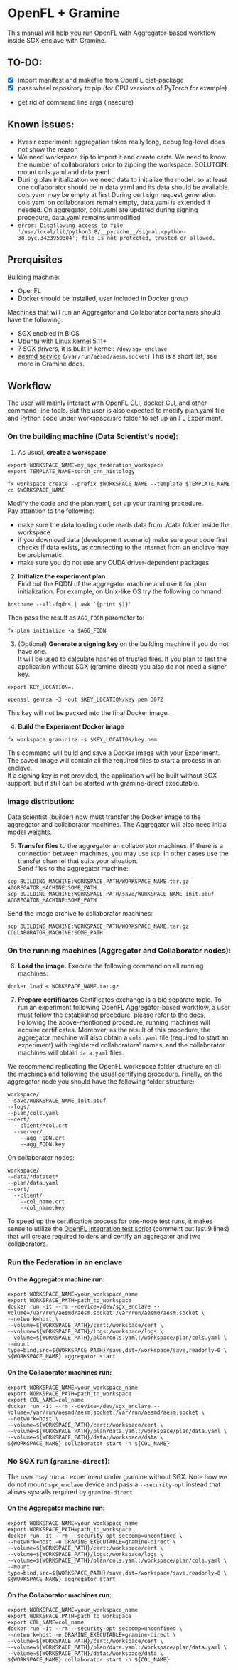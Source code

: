 # OpenFL + Gramine
This manual will help you run OpenFL with Aggregator-based workflow inside SGX enclave with Gramine.
## TO-DO:
- [X] import manifest and makefile from OpenFL dist-package 
- [X] pass wheel repository to pip (for CPU versions of PyTorch for example)
- get rid of command line args (insecure)
## Known issues:
- Kvasir experiment: aggregation takes really long, debug log-level does not show the reason
- We need workspace zip to import it and create certs. We need to know the number of collaborators prior to zipping the workspace. SOLUTOIN: mount cols.yaml and data.yaml
- During plan initialization we need data to initialize the model. so at least one collaborator should be in data.yaml and its data should be available. cols.yaml may be empty at first
During cert sign request generation cols.yaml on collaborators remain empty, data.yaml is extended if needed. On aggregator, cols.yaml are updated during signing procedure, data.yaml remains unmodified
- `error: Disallowing access to file '/usr/local/lib/python3.8/__pycache__/signal.cpython-38.pyc.3423950304'; file is not protected, trusted or allowed.`
## Prerquisites
Building machine:
- OpenFL
- Docker should be installed, user included in Docker group

Machines that will run an Aggregator and Collaborator containers should have the following:
- SGX enebled in BIOS
- Ubuntu with Linux kernel 5.11+
- ? SGX drivers, it is built in kernel: `/dev/sgx_enclave`
- [aesmd service](https://github.com/intel/linux-sgx) (`/var/run/aesmd/aesm.socket`)
This is a short list, see more in Gramine docs.

## Workflow
The user will mainly interact with OpenFL CLI, docker CLI, and other command-line tools. But the user is also expected to modify plan.yaml file and Python code under workspace/src folder to set up an FL Experiment.
### On the building machine (Data Scientist's node):
1. As usual, **create a workspace**: 
```
export WORKSPACE_NAME=my_sgx_federation_workspace
export TEMPLATE_NAME=torch_cnn_histology

fx workspace create --prefix $WORKSPACE_NAME --template $TEMPLATE_NAME
cd $WORKSPACE_NAME
```
Modify the code and the plan.yaml, set up your training procedure. </br>
Pay attention to the following: 
- make sure the data loading code reads data from ./data folder inside the workspace
- if you download data (development scenario) make sure your code first checks if data exists, as connecting to the internet from an enclave may be problematic.
- make sure you do not use any CUDA driver-dependent packages

2. **Initialize the experiment plan** </br> 
Find out the FQDN of the aggregator machine and use it for plan initialization.
For example, on Unix-like OS try the following command:
```
hostname --all-fqdns | awk '{print $1}'
```
Then pass the result as `AGG_FQDN` parameter to:
```
fx plan initialize -a $AGG_FQDN
```

3. (Optional) **Generate a signing key** on the building machine if you do not have one.</br>
It will be used to calculate hashes of trusted files. If you plan to test the application without SGX (gramine-direct) you also do not need a signer key.
```
export KEY_LOCATION=.

openssl genrsa -3 -out $KEY_LOCATION/key.pem 3072
```
This key will not be packed into the final Docker image.

4. **Build the Experiment Docker image**

```
fx workspace graminize -s $KEY_LOCATION/key.pem
```
This command will build and save a Docker image with your Experiment. The saved image will contain all the required files to start a process in an enclave.</br>
If a signing key is not provided, the application will be built without SGX support, but it still can be started with gramine-direct executable.


### Image distribution:
Data scientist (builder) now must transfer the Docker image to the aggregator and collaborator machines. The Aggregator will also need initial model weights.

5. **Transfer files** to the aggregator an collaborator machines.
If there is a connection between machines, you may use `scp`. In other cases use the transfer channel that suits your situation.</br>
Send files to the aggregator machine:
```
scp BUILDING_MACHINE:WORKSPACE_PATH/WORKSPACE_NAME.tar.gz AGGREGATOR_MACHINE:SOME_PATH
scp BUILDING_MACHINE:WORKSPACE_PATH/save/WORKSPACE_NAME_init.pbuf AGGREGATOR_MACHINE:SOME_PATH
```

Send the image archive to collaborator machines:
```
scp BUILDING_MACHINE:WORKSPACE_PATH/WORKSPACE_NAME.tar.gz COLLABORATOR_MACHINE:SOME_PATH
```
### On the running machines (Aggregator and Collaborator nodes):
6. **Load the image.**
Execute the following command on all running machines:
```
docker load < WORKSPACE_NAME.tar.gz
```

7. **Prepare certificates**
Certificates exchange is a big separate topic. To run an experiment following OpenFL Aggregator-based workflow, a user must follow the established procedure, please refer to [the docs](https://openfl.readthedocs.io/en/latest/running_the_federation.html#bare-metal-approach).
Following the above-mentioned procedure, running machines will acquire certificates. Moreover, as the result of this procedure, the aggregator machine will also obtain a `cols.yaml` file (required to start an experiment) with registered collaborators' names, and the collaborator machines will obtain `data.yaml` files.

We recommend replicating the OpenFL workspace folder structure on all the machines and following the usual certifying procedure. Finally, on the aggregator node you should have the following folder structure:
```
workspace/
--save/WORKSPACE_NAME_init.pbuf
--logs/
--plan/cols.yaml
--cert/
  --client/*col.crt
  --server/
    --agg_FQDN.crt
    --agg_FQDN.key
```

On collaborator nodes:
```
workspace/
--data/*dataset*
--plan/data.yaml
--cert/
  --client/
    --col_name.crt
    --col_name.key
```

To speed up the certification process for one-node test runs, it makes sense to utilize the [OpenFL integration test script](https://github.com/intel/openfl/blob/develop/tests/github/test_hello_federation.sh) (comment out last 9 lines) that will create required folders and certify an aggregator and two collaborators.

### **Run the Federation in an enclave**
#### On the Aggregator machine run:
```
export WORKSPACE_NAME=your_workspace_name
export WORKSPACE_PATH=path_to_workspace
docker run -it --rm --device=/dev/sgx_enclave --volume=/var/run/aesmd/aesm.socket:/var/run/aesmd/aesm.socket \
--network=host \
--volume=${WORKSPACE_PATH}/cert:/workspace/cert \
--volume=${WORKSPACE_PATH}/logs:/workspace/logs \
--volume=${WORKSPACE_PATH}/plan/cols.yaml:/workspace/plan/cols.yaml \
--mount type=bind,src=${WORKSPACE_PATH}/save,dst=/workspace/save,readonly=0 \
${WORKSPACE_NAME} aggregator start
```

#### On the Collaborator machines run:
```
export WORKSPACE_NAME=your_workspace_name
export WORKSPACE_PATH=path_to_workspace
export COL_NAME=col_name
docker run -it --rm --device=/dev/sgx_enclave --volume=/var/run/aesmd/aesm.socket:/var/run/aesmd/aesm.socket \
--network=host \
--volume=${WORKSPACE_PATH}/cert:/workspace/cert \
--volume=${WORKSPACE_PATH}/plan/data.yaml:/workspace/plan/data.yaml \
--volume=${WORKSPACE_PATH}/data:/workspace/data \
${WORKSPACE_NAME} collaborator start -n ${COL_NAME}
```

### **No SGX run (`gramine-direct`)**:
The user may run an experiment under gramine without SGX. Note how we do not mount `sgx_enclave` device and pass a `--security-opt` instead that allows syscalls required by `gramine-direct`

#### On the Aggregator machine run:
```
export WORKSPACE_NAME=your_workspace_name
export WORKSPACE_PATH=path_to_workspace
docker run -it --rm --security-opt seccomp=unconfined \
--network=host -e GRAMINE_EXECUTABLE=gramine-direct \
--volume=${WORKSPACE_PATH}/cert:/workspace/cert \
--volume=${WORKSPACE_PATH}/logs:/workspace/logs \
--volume=${WORKSPACE_PATH}/plan/cols.yaml:/workspace/plan/cols.yaml \
--mount type=bind,src=${WORKSPACE_PATH}/save,dst=/workspace/save,readonly=0 \
${WORKSPACE_NAME} aggregator start
```

#### On the Collaborator machines run:

```
export WORKSPACE_NAME=your_workspace_name
export WORKSPACE_PATH=path_to_workspace
export COL_NAME=col_name
docker run -it --rm --security-opt seccomp=unconfined \
--network=host -e GRAMINE_EXECUTABLE=gramine-direct \
--volume=${WORKSPACE_PATH}/cert:/workspace/cert \
--volume=${WORKSPACE_PATH}/plan/data.yaml:/workspace/plan/data.yaml \
--volume=${WORKSPACE_PATH}/data:/workspace/data \
${WORKSPACE_NAME} collaborator start -n ${COL_NAME}
```